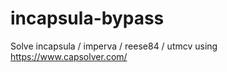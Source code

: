 # incapsula-bypass
Solve incapsula / imperva / reese84 / utmcv using https://www.capsolver.com/
                                   